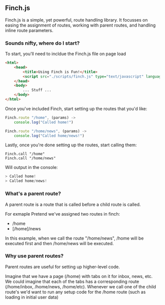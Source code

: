 ## Finch.js
Finch.js is a simple, yet powerful, route handling library.  It focusses on easing the assignment of routes, working with parent routes, and handling inline route parameters.

### Sounds nifty, where do I start?
To start, you'll need to incldue the Finch.js file on page load

```html
<html>
	<head>
		<title>Using Finch is Fun!</title>
		<script src="./scripts/finch.js" type="text/javascript" language="javascript"></script>
	</head>
	<body>
		... Stuff ...
	</body>
</html>
```

Once you've included Finch, start setting up the routes that you'd like:
```js
Finch.route "/home", (params) ->
	console.log("Called home!")

Finch.route "/home/news", (params) ->
	console.log("Called home/news!")
```

Lastly, once you're done setting up the routes, start calling them:
```
Finch.call "/home"
Finch.call "/home/news"
```

Will output in the console:
```js
> Called home!
> Called home/news!
```


### What's a parent route?
A parent route is a route that is called before a child route is called.

For exmaple
Pretend we've assigned two routes in finch:
* /home
* [/home]/news

In this example, when we call the route "/home/news", /home will be executed first and then /home/news will be executed.

### Why use parent routes?
Parent routes are useful for setting up higher-level code.  

Imagine that we have a page (/home) with tabs on it for inbox, news, etc.  We could imagine that each of the tabs has a corresponding route (/home/inbox, /home/news, /home/etc).  Whenever we call one of the child route's we'd want to run any setup code for the /home route (such as loading in initial user data)